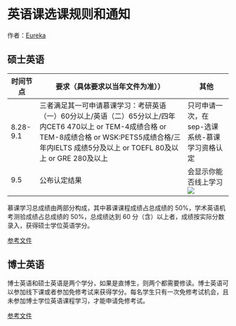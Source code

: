 # 英语课选课规则和通知
作者：[Eureka](https://github.com/Eureka-Maggie)
## 硕士英语
|时间节点|要求（具体要求以当年文件为准））|其他|
|--|--|--|
|8.28-9.1|三者满足其一可申请慕课学习：考研英语（一）60分以上/英语（二）65分以上/四年内CET6 470以上 or TEM-4成绩合格 or TEM-8成绩合格 or WSK:PETS5成绩合格/三年内IELTS 成绩5分及以上 or TOEFL 80及以上 or GRE 280及以上|只可申请一次，在sep-选课系统-慕课学习资格认定|
|9.5|公布认定结果|会显示你能否线上学习![](https://files.mdnice.com/user/52415/80fb8da1-7d22-445a-b18c-ae4221787b89.png)|

慕课学习总成绩由两部分构成，其中慕课课程成绩占总成绩的 50%，学术英语机考测验成绩占总成绩的 50%，总成绩达到 60 分（含）以上者，成绩按实际分数录入，获得硕士学位英语学分。

[参考文件](files/关于开展硕士学位英语慕课学习资格认定工作的通知-2023.pdf)

## 博士英语
博士英语和硕士英语是两个学分，如果是直博生，则两个都需要修读。博士英语可以参加线下课或者参加免修考试来获得学分。每名学生只有一次免修考试机会，且未参加博士学位英语课程学习，才能申请免修考试。

[参考文件](files/附件1.2023-2024学年集中教学学生考试报名要求.docx)
